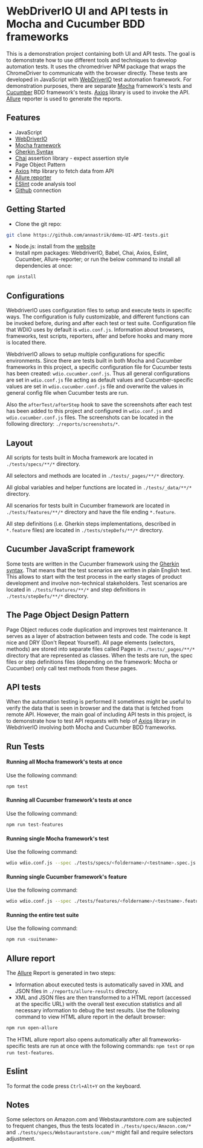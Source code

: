 # WebDriverIO UI and API tests in Mocha and Cucumber BDD frameworks

This is a demonstration project containing both UI and API tests. The goal is to demonstrate how to use different tools and techniques to develop automation tests.
It uses the chromedriver NPM package that wraps the ChromeDriver to communicate with the browser directly.
These tests are developed in JavaScript with [WebDriverIO](http://webdriver.io/) test automation framework. For demonstration purposes, there are separate [Mocha](https://mochajs.org/) framework's tests and [Cucumber](https://cucumber.io/) BDD framework's tests. 
[Axios](https://www.npmjs.com/package/axios) library is used to invoke the API. [Allure](http://allure.qatools.ru/) reporter is used to generate the reports.

## Features

-   JavaScript
-   [WebDriverIO](http://webdriver.io/)
-   [Mocha framework](https://mochajs.org/)
-   [Gherkin Syntax](https://cucumber.io/docs/gherkin/reference/)
-   [Chai](https://www.chaijs.com/api/bdd/) assertion library - expect assertion style
-   Page Object Pattern
-   [Axios](https://www.npmjs.com/package/axios) http library to fetch data from API
-   [Allure reporter](http://allure.qatools.ru/)
-   [ESlint](https://eslint.org/) code analysis tool
-   [Github](https://github.com/annastrik/demo-UI-API-tests.git) connection

## Getting Started

-   Clone the git repo:
```bash
git clone https://github.com/annastrik/demo-UI-API-tests.git
```
-   Node.js: install from the [website](https://nodejs.org/en/download/)
-   Install npm packages: WebdriverIO, Babel, Chai, Axios, Eslint, Cucumber, Allure-reporter; or run the below command to install all dependencies at once:
```bash
npm install
```
## Configurations

WebdriverIO uses configuration files to setup and execute tests in specific ways. The configuration is fully customizable, and different functions can be invoked before, during and after each test or test suite. 
Configuration file that WDIO uses by default is `wdio.conf.js`. Information about browsers, frameworks, test scripts, reporters, after and before hooks and many more is located there.

WebdriverIO allows to setup multiple configurations for specific environments. Since there are tests built in both Mocha and Cucumber frameworks in this project, a specific configuration file for Cucumber tests has been created: `wdio.cucumber.conf.js`. Thus all general configurations are set in `wdio.conf.js` file acting as default values and Cucumber-specific values are set in `wdio.cucumber.conf.js` file and overwrite the values in general config file when Cucumber tests are run.

Also the `afterTest/afterStep` hook to save the screenshots after each test has been added to this project and configured in `wdio.conf.js` and `wdio.cucumber.conf.js` files. The screenshots can be located in the following directory: `./reports/screenshots/*`.


## Layout

All scripts for tests built in Mocha framework are located in `./tests/specs/**/*` directory.

All selectors and methods are located in `./tests/_pages/**/*` directory.

All global variables and helper functions are located in `./tests/_data/**/*` directory.

All scenarios for tests built in Cucumber framework are located in `./tests/features/**/*` directory and have the file ending `*.feature`.

All step definitions (i.e. Gherkin steps implementations, described in `*.feature` files) are located in `./tests/stepDefs/**/*` directory.

## Cucumber JavaScript framework

Some tests are written in the Cucumber framework using the [Gherkin syntax](https://cucumber.io/docs/gherkin/). That means that the test scenarios are written in plain English text.
This allows to start with the test process in the early stages of product development and involve non-technical stakeholders.
Test scenarios are located in `./tests/features/**/*` and step definitions in `./tests/stepDefs/**/*` directory.

## The Page Object Design Pattern

Page Object reduces code duplication and improves test maintenance. It serves as a layer of abstraction between tests and code.
The code is kept nice and DRY (Don't Repeat Yourself).
All page elements (selectors, methods) are stored into separate files called Pages in `./tests/_pages/**/*` directory that are represented as classes.
When the tests are run, the spec files or step definitions files (depending on the framework: Mocha or Cucumber) only call test methods from these pages.

## API tests

When the automation testing is performed it sometimes might be useful to verify the data that is seen in browser and the data that is fetched from remote API.
However, the main goal of including API tests in this project, is to demonstrate how to test API requests with help of [Axios](https://www.npmjs.com/package/axios) library in WebdriverIO involving both Mocha and Cucumber BDD frameworks.

## Run Tests

#### Running all Mocha framework's tests at once
Use the following command:
```bash
npm test
```
#### Running all Cucumber framework's tests at once
Use the following command:
```bash
npm run test-features
```
#### Running single Mocha framework's test
Use the following command:
```bash
wdio wdio.conf.js --spec ./tests/specs/<foldername>/<testname>.spec.js
```
#### Running single Cucumber framework's feature
Use the following command:
```bash
wdio wdio.conf.js --spec ./tests/features/<foldername>/<testname>.feature
```
#### Running the entire test suite
Use the following command:
```bash
npm run <suitename>
```

## Allure report

The [Allure](http://allure.qatools.ru/) Report is generated in two steps:
-  Information about executed tests is automatically saved in XML and JSON files in `./reports/allure-results` directory.
-  XML and JSON files are then transformed to a HTML report (accessed at the specific URL) with the overall test execution statistics and all necessary information to debug the test results. Use the following command to view HTML allure report in the default browser:
```bash
npm run open-allure
```
The HTML allure report also opens automatically after all frameworks-specific tests are run at once with the following commands: `npm test` or `npm run test-features`.

## Eslint

To format the code press `Ctrl+Alt+Y` on the keyboard.

## Notes

Some selectors on Amazon.com and Webstaurantstore.com are subjected to frequent changes, thus the tests located in `./tests/specs/Amazon.com/*` and `./tests/specs/Webstaurantstore.com/*` might fail and require selectors adjustment.

